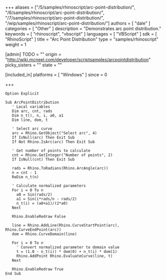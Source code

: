 +++
aliases = ["/5/samples/rhinoscript/arc-point-distribution/", "/6/samples/rhinoscript/arc-point-distribution/", "/7/samples/rhinoscript/arc-point-distribution/", "/wip/samples/rhinoscript/arc-point-distribution/"]
authors = [ "dale" ]
categories = [ "Other" ]
description = "Demonstrates arc point distribution."
keywords = [ "rhinoscript", "vbscript" ]
languages = [ "VBScript" ]
sdk = [ "RhinoScript" ]
title = "Arc Point Distribution"
type = "samples/rhinoscript"
weight = 1

[admin]
TODO = ""
origin = "http://wiki.mcneel.com/developer/scriptsamples/arcpointdistribution"
picky_sisters = ""
state = ""

[included_in]
platforms = [ "Windows" ]
since = 0

+++

```vbnet
Option Explicit

Sub ArcPointDistribution
   ' Local variables
   Dim arc, cnt, rads
   Dim n_t(), n, i, a0, a1
   Dim line, dom, t

   ' Select arc curve  
   arc = Rhino.GetObject("Select arc", 4)
   If IsNull(arc) Then Exit Sub
   If Not Rhino.IsArc(arc) Then Exit Sub

   ' Get number of points to calculate
   cnt = Rhino.GetInteger("Number of points", 2)
   If IsNull(cnt) Then Exit Sub   

   rads = Rhino.ToRadians(Rhino.ArcAngle(arc))
   n = cnt - 1
   ReDim n_t(n)

   ' Calculate normalized parameters
   For i = 0 To n
     a0 = Sin(rads/2)
     a1 = Sin(i*rads/n - rads/2)
     n_t(i) = (a0+a1)/(2*a0)
   Next

   Rhino.EnableRedraw False

   line = Rhino.AddLine(Rhino.CurveStartPoint(arc), Rhino.CurveEndPoint(arc))
   dom = Rhino.CurveDomain(line)

   For i = 0 To n
     ' Convert normalized parameter to domain value
     t = (1.0 - n_t(i)) * dom(0) + n_t(i) * dom(1)
     Rhino.AddPoint Rhino.EvaluateCurve(line, t)
   Next

   Rhino.EnableRedraw True
End Sub
```
